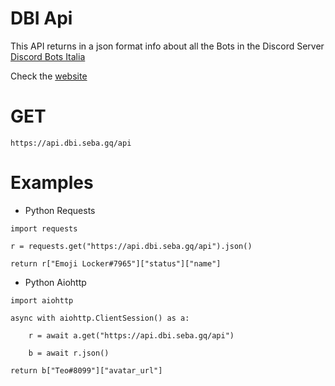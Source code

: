 # DBI Api

This API returns in a json format info about all the Bots in the Discord Server [Discord Bots Italia](https://www.discordbotsitalia.tk/join)

Check the [website](https://dbiapi.ssebastianoo.repl.co)

# GET

`https://api.dbi.seba.gq/api`

# Examples 

- Python Requests

```
import requests

r = requests.get("https://api.dbi.seba.gq/api").json()

return r["Emoji Locker#7965"]["status"]["name"]
```

- Python Aiohttp

```
import aiohttp

async with aiohttp.ClientSession() as a:

    r = await a.get("https://api.dbi.seba.gq/api")
    
    b = await r.json()
    
return b["Teo#8099"]["avatar_url"]
```
